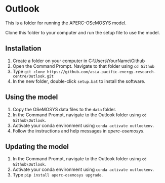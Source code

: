 # Outlook
This is a folder for running the APERC-OSeMOSYS model.

Clone this folder to your computer and run the setup file to use the model.

## Installation
1. Create a folder on your computer in C:\Users\YourName\Github
2. Open the Command Prompt. Navigate to that folder using `cd Github`
3. Type `git clone https://github.com/asia-pacific-energy-research-centre/Outlook.git`
4. In the new folder, double-click `setup.bat` to install the software.

## Using the model
1. Copy the OSeMOSYS data files to the `data` folder.
2. In the Command Prompt, navigate to the Outlook folder using `cd Github\Outlook`.
3. Activate your conda environment using `conda activate outlookenv`.
4. Follow the instructions and help messages in _aperc-osemosys_.

## Updating the model
1. In the Command Prompt, navigate to the Outlook folder using `cd Github\Outlook`.
2. Activate your conda environment using `conda activate outlookenv`.
3. Type `pip install aperc-osemosys upgrade`.